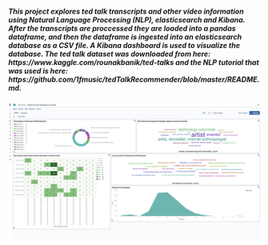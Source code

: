 <h5>This project explores ted talk transcripts and other video information using Natural Language Processing (NLP), elasticsearch and Kibana. After the transcripts are proccessed they are loaded into a pandas dataframe, and then the dataframe is ingested into an elasticsearch database as a CSV file. A Kibana dashboard is used to visualize the database. The ted talk dataset was downloaded from here: https://www.kaggle.com/rounakbanik/ted-talks and the NLP tutorial that was used is here: https://github.com/1fmusic/tedTalkRecommender/blob/master/README.md. </h5>


![Alt text](https://github.com/a-rhodes-vcu/Ted_Talk_analyzer_with_elasticsearch_and_kibana/blob/master/Images/Screen%20Shot%202020-08-31%20at%204.26.55%20PM.png)

